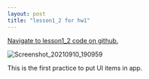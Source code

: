 ```yaml
---
layout: post
title: "lesson1_2 for hw1"
---
```


<a href="https://github.ccs.neu.edu/senyan/lesson1_2">Navigate to lesson1_2 code on github.</a>

![Screenshot_20210910_190959](https://user-images.githubusercontent.com/77960108/133004263-c616a724-a2e4-4719-b3c3-c885ebb67b9b.png)



<p>
  This is the first practice to put UI items in app.
</p>





